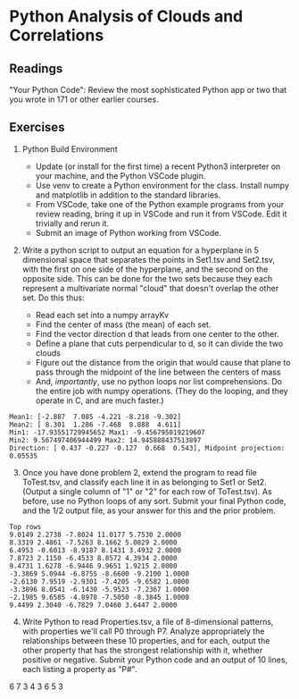 # Python Analysis of Clouds and Correlations
## Readings
"Your Python Code":
Review the most sophisticated Python app or two that you wrote in 171 or other earlier courses.

## Exercises
1. Python Build Environment
   * Update (or install for the first time) a recent Python3 interpreter on your machine, and the Python VSCode plugin.
   * Use venv to create a Python environment for the class.  Install numpy and matplotlib in addition to the standard libraries.
   * From VSCode, take one of the Python example programs from your review reading, bring it up in VSCode and run it from VSCode. Edit it trivially and rerun it.
   * Submit an image of Python working from VSCode.
   
2. Write a python script to output an equation for a hyperplane in 5 dimensional space that separates the points in Set1.tsv and Set2.tsv, with the first on one side of the hyperplane, and the second on the opposite side.  This can be done for the two sets because they each represent a multivariate normal "cloud" that doesn't overlap the other set.  Do this thus:
   * Read each set into a numpy arrayKv
   * Find the center of mass (the mean) of each set.
   * Find the vector direction d that leads from one center to the other.  
   * Define a plane that cuts perpendicular to d, so it can divide the two clouds
   * Figure out the distance from the origin that would cause that plane to pass through the midpoint of the line between the centers of mass
   * And, *importantly*, use no python loops nor list comprehensions.  Do the entire job with numpy operations.  (They do the looping, and they operate in C, and are much faster.)

```
Mean1: [-2.887  7.085 -4.221 -8.218 -9.302]
Mean2: [ 8.301  1.286 -7.468  8.888  4.611]
Min1: -17.93551729945652 Max1: -9.456795019219607
Min2: 9.567497406944499 Max2: 14.945888437513897
Direction: [ 0.437 -0.227 -0.127  0.668  0.543], Midpoint projection: 0.05535
```

3. Once you have done problem 2, extend the program to read file ToTest.tsv, and classify each line it in as belonging to Set1 or Set2.  (Output a single column of "1" or "2" for each row of ToTest.tsv).  As before, use no Python loops of any sort.
Submit your final Python code, and the 1/2 output file, as your answer for this and the prior problem.

```
Top rows
9.0149 2.2738 -7.8024 11.0177 5.7530 2.0000
8.3319 2.4861 -7.5263 8.1662 5.0829 2.0000
6.4953 -0.6013 -8.9187 8.1431 3.4932 2.0000
7.8723 2.1150 -6.4533 8.8572 4.3934 2.0000
9.4731 1.6278 -6.9446 9.9651 1.9215 2.0000
-3.3869 5.0944 -6.8755 -8.6600 -9.2100 1.0000
-2.6130 7.9519 -2.9301 -7.4205 -9.6582 1.0000
-3.3896 8.0541 -6.1430 -5.9523 -7.2367 1.0000
-2.1985 9.6585 -4.8978 -7.5050 -8.3845 1.0000
9.4499 2.3040 -6.7829 7.0460 3.6447 2.0000
```

4. Write Python to read Properties.tsv, a file of 8-dimensional patterns, with properties we'll call P0 through P7.  Analyze appropriately the relationships between these 10 properties, and for each, output the other property that has the strongest relationship with it, whether positive or negative. Submit your Python code and an output of 10 lines, each listing a property as "P#".

6
7
3
4
3
6
5
3

